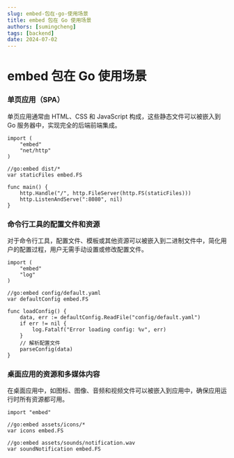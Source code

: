 ```yaml
---
slug: embed-包在-go-使用场景
title: embed 包在 Go 使用场景
authors: [sumingcheng]
tags: [backend]
date: 2024-07-02
---
```


# embed 包在 Go 使用场景

### 单页应用（SPA）

单页应用通常由 HTML、CSS 和 JavaScript 构成，这些静态文件可以被嵌入到 Go 服务器中，实现完全的后端前端集成。

```
import (
    "embed"
    "net/http"
)
​
//go:embed dist/*
var staticFiles embed.FS
​
func main() {
    http.Handle("/", http.FileServer(http.FS(staticFiles)))
    http.ListenAndServe(":8080", nil)
}

```

### 命令行工具的配置文件和资源

对于命令行工具，配置文件、模板或其他资源可以被嵌入到二进制文件中，简化用户的配置过程，用户无需手动设置或修改配置文件。

```
import (
    "embed"
    "log"
)
​
//go:embed config/default.yaml
var defaultConfig embed.FS
​
func loadConfig() {
    data, err := defaultConfig.ReadFile("config/default.yaml")
    if err != nil {
        log.Fatalf("Error loading config: %v", err)
    }
    // 解析配置文件
    parseConfig(data)
}

```

### 桌面应用的资源和多媒体内容

在桌面应用中，如图标、图像、音频和视频文件可以被嵌入到应用中，确保应用运行时所有资源都可用。

```
import "embed"
​
//go:embed assets/icons/*
var icons embed.FS
​
//go:embed assets/sounds/notification.wav
var soundNotification embed.FS

```
